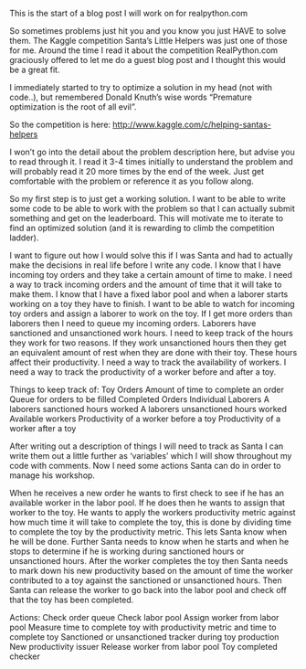 This is the start of a blog post I will work on for realpython.com

So sometimes problems just hit you and you know you just HAVE to solve them. The Kaggle competition Santa’s Little Helpers was just one of those for me. Around the time I read it about the competition RealPython.com graciously offered to let me do a guest blog post and I thought this would be a great fit.

I immediately started to try to optimize a solution in my head (not with code..), but remembered Donald Knuth’s wise words “Premature optimization is the root of all evil”.

So the competition is here: http://www.kaggle.com/c/helping-santas-helpers

I won’t go into the detail about the problem description here, but advise you to read through it. I read it 3-4 times initially to understand the problem and will probably read it 20 more times by the end of the week. Just get comfortable with the problem or reference it as you follow along.

So my first step is to just get a working solution. I want to be able to write some code to be able to work with the problem so that I can actually submit something and get on the leaderboard. This will motivate me to iterate to find an optimized solution (and it is rewarding to climb the competition ladder).

I want to figure out how I would solve this if I was Santa and had to actually make the decisions in real life before I write any code. I know that I have incoming toy orders and they take a certain amount of time to make. I need a way to track incoming orders and the amount of time that it will take to make them. I know that I have a fixed labor pool and when a laborer starts working on a toy they have to finish. I want to be able to watch for incoming toy orders and assign a laborer to work on the toy. If I get more orders than laborers then I need to queue my incoming orders. Laborers have sanctioned and unsanctioned work hours. I need to keep track of the hours they work for two reasons. If they work unsanctioned hours then they get an equivalent amount of rest when they are done with their toy. These hours affect their productivity. I need a way to track the availability of workers. I need a way to track the productivity of a worker before and after a toy.

Things to keep track of:
Toy Orders
Amount of time to complete an order
Queue for orders to be filled
Completed Orders
Individual Laborers
A laborers sanctioned hours worked
A laborers unsanctioned hours worked
Available workers
Productivity of a worker before a toy
Productivity of a worker after a toy

After writing out a description of things I will need to track as Santa I can write them out a little further as ‘variables’ which I will show throughout my code with comments. Now I need some actions Santa can do in order to manage his workshop.

When he receives a new order he wants to first check to see if he has an available worker in the labor pool. If he does then he wants to assign that worker to the toy. He wants to apply the workers productivity metric against how much time it will take to complete the toy, this is done by dividing time to complete the toy by the productivity metric. This lets Santa know when he will be done. Further Santa needs to know when he starts and when he stops to determine if he is working during sanctioned hours or unsanctioned hours. After the worker completes the toy then Santa needs to mark down his new productivity based on the amount of time the worker contributed to a toy against the sanctioned or unsanctioned hours. Then Santa can release the worker to go back into the labor pool and check off that the toy has been completed.

Actions:
Check order queue
Check labor pool
Assign worker from labor pool
Measure time to complete toy with productivity metric and time to complete toy
Sanctioned or unsanctioned tracker during toy production
New productivity issuer
Release worker from labor pool
Toy completed checker